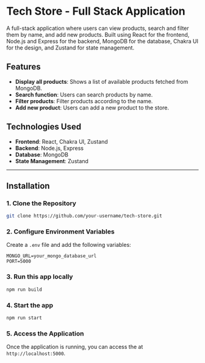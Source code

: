 # Tech Store - Full Stack Application

A full-stack application where users can view products, search and filter them by name, and add new products. Built using React for the frontend, Node.js and Express for the backend, MongoDB for the database, Chakra UI for the design, and Zustand for state management.

## Features
- **Display all products**: Shows a list of available products fetched from MongoDB.
- **Search function**: Users can search products by name.
- **Filter products**: Filter products according to the name.
- **Add new product**: Users can add a new product to the store.

## Technologies Used
- **Frontend**: React, Chakra UI, Zustand
- **Backend**: Node.js, Express
- **Database**: MongoDB
- **State Management**: Zustand
---

## Installation

### 1. Clone the Repository
```bash
git clone https://github.com/your-username/tech-store.git
```

### 2. Configure Environment Variables

Create a `.env` file and add the following variables:
```
MONGO_URL=your_mongo_database_url
PORT=5000
```

### 3. Run this app locally

```bash
npm run build
```

### 4. Start the app

```bash
npm run start
```

### 5. Access the Application
Once the application is running, you can access the at `http://localhost:5000`.
